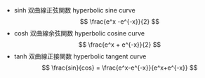 - sinh 双曲線正弦関数 hyperbolic sine curve
    $$ \frac{e^x -e^{-x}}{2} $$
- cosh 双曲線余弦関数 hyperbolic cosine curve
    $$ \frac{e^x + e^{-x}}{2} $$
- tanh 双曲線正接関数 hyperbolic tangent curve
    $$ \frac{sin}{cos} = \frac{e^x-e^{-x}}{e^x+e^{-x}} $$